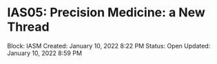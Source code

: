 # IAS05: Precision Medicine: a New Thread

Block: IASM
Created: January 10, 2022 8:22 PM
Status: Open
Updated: January 10, 2022 8:59 PM